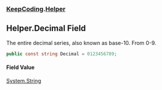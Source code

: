 ### [KeepCoding](KeepCoding.md 'KeepCoding').[Helper](KeepCoding_Helper.md 'KeepCoding.Helper')
## Helper.Decimal Field
The entire decimal series, also known as base-10. From 0-9.  
```csharp
public const string Decimal = 0123456789;
```
#### Field Value
[System.String](https://docs.microsoft.com/en-us/dotnet/api/System.String 'System.String')

